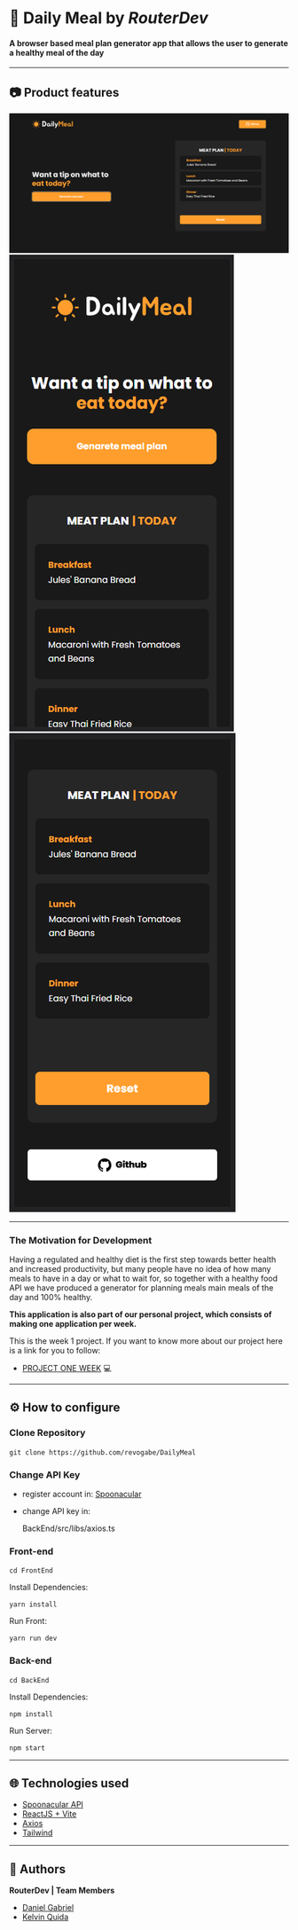 # 🥞 Daily Meal by _RouterDev_

#### **A browser based meal plan generator app** that allows the user to generate a healthy meal of the day

---

## 📷 Product features

![Web Version](FrontEnd/src/assets/Homepage.png)
![Mobile Version2](FrontEnd/src/assets/Mobile%20Top.png) ![Mobile Version](FrontEnd/src/assets/Mobile%20Bottom.png)

---

### The Motivation for Development

Having a regulated and healthy diet is the first step towards better health and increased productivity, but many people have no idea of ​​how many meals to have in a day or what to wait for, so together with a healthy food API we have produced a generator for planning meals main meals of the day and 100% healthy.

**This application is also part of our personal project, which consists of making one application per week.**

This is the week 1 project. If you want to know more about our project here is a link for you to follow:

- [PROJECT ONE WEEK](https://github.com/aquiname) 💻

---

## ⚙️ How to configure

### Clone Repository

    git clone https://github.com/revogabe/DailyMeal
    
### Change API Key
- register account in: [Spoonacular](https://spoonacular.com/)
- change API key in:

    BackEnd/src/libs/axios.ts

### Front-end

    cd FrontEnd

Install Dependencies:

    yarn install

Run Front:

    yarn run dev

### Back-end

    cd BackEnd

Install Dependencies:

    npm install

Run Server:

    npm start

---

## 🌐 Technologies used

- [Spoonacular API](https://spoonacular.com/)
- [ReactJS + Vite](https://vitejs.dev/)
- [Axios](https://axios-http.com/)
- [Tailwind](https://tailwindcss.com/)

---

## 🙋 Authors

**RouterDev | Team Members**

- [Daniel Gabriel](https://github.com/revogabe)
- [Kelvin Quida](https://github.com/kazz2433)
